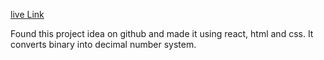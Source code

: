[live Link](https://oscarrobertrodriguez.github.io/BinaryConverter/)


Found this project idea on github and made it using react, html and css. It converts binary into decimal number system. 
